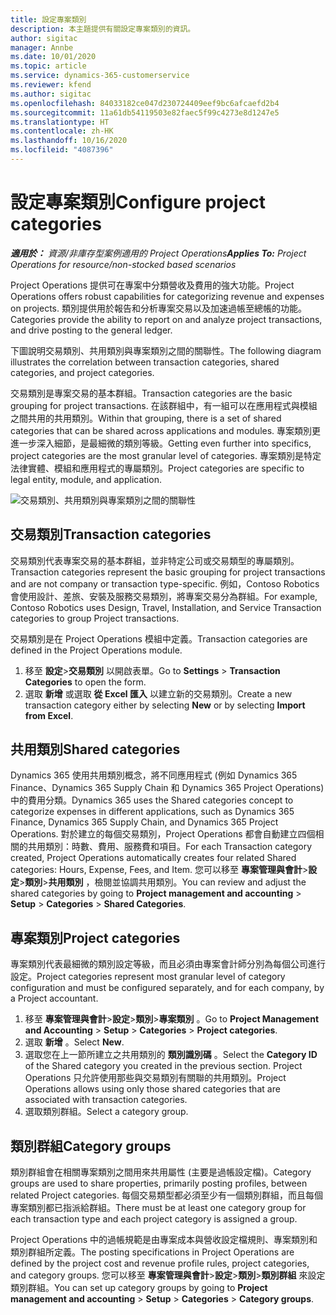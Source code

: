 ```yaml
---
title: 設定專案類別
description: 本主題提供有關設定專案類別的資訊。
author: sigitac
manager: Annbe
ms.date: 10/01/2020
ms.topic: article
ms.service: dynamics-365-customerservice
ms.reviewer: kfend
ms.author: sigitac
ms.openlocfilehash: 84033182ce047d230724409eef9bc6afcaefd2b4
ms.sourcegitcommit: 11a61db54119503e82faec5f99c4273e8d1247e5
ms.translationtype: HT
ms.contentlocale: zh-HK
ms.lasthandoff: 10/16/2020
ms.locfileid: "4087396"
---
```

# <a name="configure-project-categories"></a><span data-ttu-id="954c8-103">設定專案類別</span><span class="sxs-lookup"><span data-stu-id="954c8-103">Configure project categories</span></span>

<span data-ttu-id="954c8-104">_**適用於：** 資源/非庫存型案例適用的 Project Operations_</span><span class="sxs-lookup"><span data-stu-id="954c8-104">_**Applies To:** Project Operations for resource/non-stocked based scenarios_</span></span>

<span data-ttu-id="954c8-105">Project Operations 提供可在專案中分類營收及費用的強大功能。</span><span class="sxs-lookup"><span data-stu-id="954c8-105">Project Operations offers robust capabilities for categorizing revenue and expenses on projects.</span></span> <span data-ttu-id="954c8-106">類別提供用於報告和分析專案交易以及加速過帳至總帳的功能。</span><span class="sxs-lookup"><span data-stu-id="954c8-106">Categories provide the ability to report on and analyze project transactions, and drive posting to the general ledger.</span></span>

<span data-ttu-id="954c8-107">下圖說明交易類別、共用類別與專案類別之間的關聯性。</span><span class="sxs-lookup"><span data-stu-id="954c8-107">The following diagram illustrates the correlation between transaction categories, shared categories, and project categories.</span></span> 

<span data-ttu-id="954c8-108">交易類別是專案交易的基本群組。</span><span class="sxs-lookup"><span data-stu-id="954c8-108">Transaction categories are the basic grouping for project transactions.</span></span> <span data-ttu-id="954c8-109">在該群組中，有一組可以在應用程式與模組之間共用的共用類別。</span><span class="sxs-lookup"><span data-stu-id="954c8-109">Within that grouping, there is a set of shared categories that can be shared across applications and modules.</span></span> <span data-ttu-id="954c8-110">專案類別更進一步深入細節，是最細微的類別等級。</span><span class="sxs-lookup"><span data-stu-id="954c8-110">Getting even further into specifics, project categories are the most granular level of categories.</span></span> <span data-ttu-id="954c8-111">專案類別是特定法律實體、模組和應用程式的專屬類別。</span><span class="sxs-lookup"><span data-stu-id="954c8-111">Project categories are specific to legal entity, module, and application.</span></span>

![交易類別、共用類別與專案類別之間的關聯性](media/project-categories.png)

## <a name="transaction-categories"></a><span data-ttu-id="954c8-113">交易類別</span><span class="sxs-lookup"><span data-stu-id="954c8-113">Transaction categories</span></span>

<span data-ttu-id="954c8-114">交易類別代表專案交易的基本群組，並非特定公司或交易類型的專屬類別。</span><span class="sxs-lookup"><span data-stu-id="954c8-114">Transaction categories represent the basic grouping for project transactions and are not company or transaction type-specific.</span></span> <span data-ttu-id="954c8-115">例如，Contoso Robotics 會使用設計、差旅、安裝及服務交易類別，將專案交易分為群組。</span><span class="sxs-lookup"><span data-stu-id="954c8-115">For example, Contoso Robotics uses Design, Travel, Installation, and Service Transaction categories to group Project transactions.</span></span>

<span data-ttu-id="954c8-116">交易類別是在 Project Operations 模組中定義。</span><span class="sxs-lookup"><span data-stu-id="954c8-116">Transaction categories are defined in the Project Operations module.</span></span> 
1. <span data-ttu-id="954c8-117">移至 **設定**\>**交易類別** 以開啟表單。</span><span class="sxs-lookup"><span data-stu-id="954c8-117">Go to **Settings** \> **Transaction Categories** to open the form.</span></span> 
2. <span data-ttu-id="954c8-118">選取 **新增** 或選取 **從 Excel 匯入** 以建立新的交易類別。</span><span class="sxs-lookup"><span data-stu-id="954c8-118">Create a new transaction category either by selecting **New** or by selecting **Import from Excel**.</span></span>

## <a name="shared-categories"></a><span data-ttu-id="954c8-119">共用類別</span><span class="sxs-lookup"><span data-stu-id="954c8-119">Shared categories</span></span>

<span data-ttu-id="954c8-120">Dynamics 365 使用共用類別概念，將不同應用程式 (例如 Dynamics 365 Finance、Dynamics 365 Supply Chain 和 Dynamics 365 Project Operations) 中的費用分類。</span><span class="sxs-lookup"><span data-stu-id="954c8-120">Dynamics 365 uses the Shared categories concept to categorize expenses in different applications, such as Dynamics 365 Finance, Dynamics 365 Supply Chain, and Dynamics 365 Project Operations.</span></span> <span data-ttu-id="954c8-121">對於建立的每個交易類別，Project Operations 都會自動建立四個相關的共用類別：時數、費用、服務費和項目。</span><span class="sxs-lookup"><span data-stu-id="954c8-121">For each Transaction category created, Project Operations automatically creates four related Shared categories: Hours, Expense, Fees, and Item.</span></span> <span data-ttu-id="954c8-122">您可以移至 **專案管理與會計**\>**設定**\>**類別**\>**共用類別** ，檢閱並協調共用類別。</span><span class="sxs-lookup"><span data-stu-id="954c8-122">You can review and adjust the shared categories by going to **Project management and accounting** \> **Setup** \> **Categories** \> **Shared Categories**.</span></span>

## <a name="project-categories"></a><span data-ttu-id="954c8-123">專案類別</span><span class="sxs-lookup"><span data-stu-id="954c8-123">Project categories</span></span>

<span data-ttu-id="954c8-124">專案類別代表最細微的類別設定等級，而且必須由專案會計師分別為每個公司進行設定。</span><span class="sxs-lookup"><span data-stu-id="954c8-124">Project categories represent most granular level of category configuration and must be configured separately, and for each company, by a Project accountant.</span></span>

1. <span data-ttu-id="954c8-125">移至 **專案管理與會計**\>**設定**\>**類別**\>**專案類別** 。</span><span class="sxs-lookup"><span data-stu-id="954c8-125">Go to **Project Management and Accounting** \> **Setup** \> **Categories** \> **Project categories**.</span></span>
2. <span data-ttu-id="954c8-126">選取 **新增** 。</span><span class="sxs-lookup"><span data-stu-id="954c8-126">Select **New**.</span></span>
3. <span data-ttu-id="954c8-127">選取您在上一節所建立之共用類別的 **類別識別碼** 。</span><span class="sxs-lookup"><span data-stu-id="954c8-127">Select the **Category ID** of the Shared category you created in the previous section.</span></span> <span data-ttu-id="954c8-128">Project Operations 只允許使用那些與交易類別有關聯的共用類別。</span><span class="sxs-lookup"><span data-stu-id="954c8-128">Project Operations allows using only those shared categories that are associated with transaction categories.</span></span>
4. <span data-ttu-id="954c8-129">選取類別群組。</span><span class="sxs-lookup"><span data-stu-id="954c8-129">Select a category group.</span></span>

## <a name="category-groups"></a><span data-ttu-id="954c8-130">類別群組</span><span class="sxs-lookup"><span data-stu-id="954c8-130">Category groups</span></span>

<span data-ttu-id="954c8-131">類別群組會在相關專案類別之間用來共用屬性 (主要是過帳設定檔)。</span><span class="sxs-lookup"><span data-stu-id="954c8-131">Category groups are used to share properties, primarily posting profiles, between related Project categories.</span></span> <span data-ttu-id="954c8-132">每個交易類型都必須至少有一個類別群組，而且每個專案類別都已指派給群組。</span><span class="sxs-lookup"><span data-stu-id="954c8-132">There must be at least one category group for each transaction type and each project category is assigned a group.</span></span>

<span data-ttu-id="954c8-133">Project Operations 中的過帳規範是由專案成本與營收設定檔規則、專案類別和類別群組所定義。</span><span class="sxs-lookup"><span data-stu-id="954c8-133">The posting specifications in Project Operations are defined by the project cost and revenue profile rules, project categories, and category groups.</span></span> <span data-ttu-id="954c8-134">您可以移至 **專案管理與會計**\>**設定**\>**類別**\>**類別群組** 來設定類別群組。</span><span class="sxs-lookup"><span data-stu-id="954c8-134">You can set up category groups by going to **Project management and accounting** \> **Setup** \> **Categories** \> **Category groups**.</span></span>
